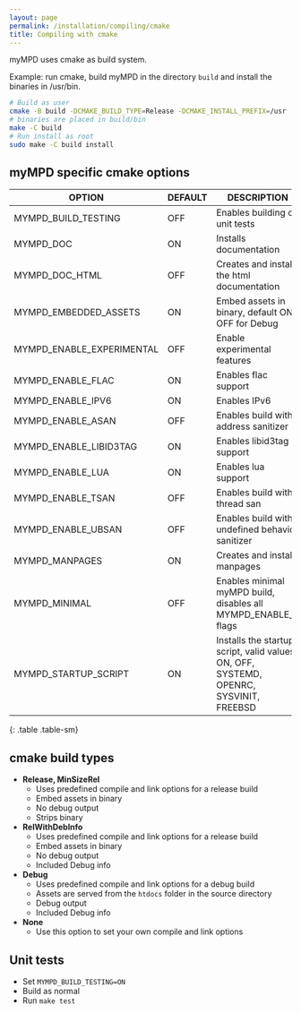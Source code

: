 ```yaml
---
layout: page
permalink: /installation/compiling/cmake
title: Compiling with cmake
---
```


myMPD uses cmake as build system.

Example: run cmake, build myMPD in the directory `build` and install the binaries in /usr/bin.

```sh
# Build as user
cmake -B build -DCMAKE_BUILD_TYPE=Release -DCMAKE_INSTALL_PREFIX=/usr .
# binaries are placed in build/bin
make -C build
# Run install as root
sudo make -C build install
```

## myMPD specific cmake options

| OPTION | DEFAULT | DESCRIPTION |
| ------ | ------- | ----------- |
| MYMPD_BUILD_TESTING | OFF | Enables building of unit tests |
| MYMPD_DOC | ON | Installs documentation |
| MYMPD_DOC_HTML | OFF | Creates and installs the html documentation |
| MYMPD_EMBEDDED_ASSETS | ON | Embed assets in binary, default ON, OFF for Debug |
| MYMPD_ENABLE_EXPERIMENTAL | OFF | Enable experimental features |
| MYMPD_ENABLE_FLAC | ON | Enables flac support |
| MYMPD_ENABLE_IPV6 | ON | Enables IPv6 |
| MYMPD_ENABLE_ASAN | OFF | Enables build with address sanitizer |
| MYMPD_ENABLE_LIBID3TAG | ON | Enables libid3tag support |
| MYMPD_ENABLE_LUA | ON | Enables lua support |
| MYMPD_ENABLE_TSAN | OFF | Enables build with thread san |
| MYMPD_ENABLE_UBSAN | OFF | Enables build with undefined behavior sanitizer |
| MYMPD_MANPAGES | ON | Creates and installs manpages |
| MYMPD_MINIMAL | OFF | Enables minimal myMPD build, disables all MYMPD_ENABLE_* flags |
| MYMPD_STARTUP_SCRIPT | ON | Installs the startup script, valid values: ON, OFF, SYSTEMD, OPENRC, SYSVINIT, FREEBSD |
{: .table .table-sm}

## cmake build types

- **Release, MinSizeRel**
  - Uses predefined compile and link options for a release build
  - Embed assets in binary
  - No debug output
  - Strips binary
- **RelWithDebInfo**
  - Uses predefined compile and link options for a release build
  - Embed assets in binary
  - No debug output
  - Included Debug info
- **Debug**
  - Uses predefined compile and link options for a debug build
  - Assets are served from the `htdocs` folder in the source directory
  - Debug output
  - Included Debug info
- **None**
  - Use this option to set your own compile and link options

## Unit tests

- Set `MYMPD_BUILD_TESTING=ON`
- Build as normal
- Run `make test`
